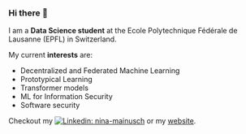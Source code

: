### Hi there :leopard:

I am a **Data Science student** at the Ecole Polytechnique Fédérale de Lausanne (EPFL) in Switzerland.

My current **interests** are: 
- Decentralized and Federated Machine Learning 
- Prototypical Learning
- Transformer models
- ML for Information Security
- Software security


Checkout my [![Linkedin: nina-mainusch](https://img.shields.io/badge/nina-mainusch-blue?style=flat-square&logo=Linkedin&logoColor=white&link=https://www.linkedin.com/in/nina-mainusch/)](https://www.linkedin.com/in/nina-mainusch/) or my [website](https://nina-mainusch.github.io/).
